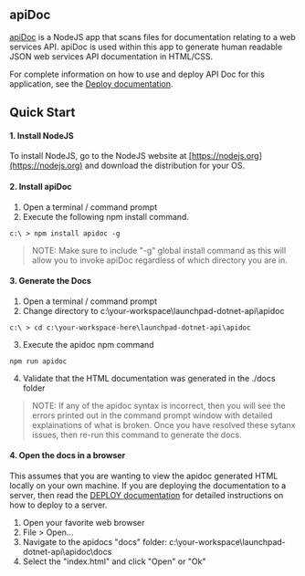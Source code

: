 ## apiDoc
[apiDoc](http://apidocjs.com) is a NodeJS app that scans files for documentation relating to a web services API. apiDoc is used within this app to generate human readable JSON web services API documentation in HTML/CSS. 

For complete information on how to use and deploy API Doc for this application, see the [Deploy documentation](../readme_docs/DEPLOY.md). 

## Quick Start
#### 1. Install NodeJS 
To install NodeJS, go to the NodeJS website at [https://nodejs.org](https://nodejs.org) and download the distribution for your OS. 

#### 2. Install apiDoc
1. Open a terminal / command prompt 
2. Execute the following npm install command. 

```
c:\ > npm install apidoc -g
```

> NOTE: Make sure to include "-g" global install command as this will allow you to invoke apiDoc regardless of which directory you are in. 

#### 3. Generate the Docs
1. Open a terminal / command prompt 
2. Change directory to c:\your-workspace\launchpad-dotnet-api\apidoc
```
c:\ > cd c:\your-workspace-here\launchpad-dotnet-api\apidoc
```
3. Execute the apidoc npm command
```
npm run apidoc
```
4. Validate that the HTML documentation was generated in the ./docs folder

> NOTE: If any of the apidoc syntax is incorrect, then you will see the errors printed out in the command prompt window with detailed explainations of what is broken. Once you have resolved these sytanx issues, then re-run this command to generate the docs. 

#### 4. Open the docs in a browser
This assumes that you are wanting to view the apidoc generated HTML locally on your own machine. If you are deploying the documentation to a server, then read the [DEPLOY documentation](../readme_docs/DEPLOY.md) for detailed instructions on how to deploy to a server. 
1. Open your favorite web browser
2. File > Open...
3. Navigate to the apidocs "docs" folder: c:\your-workspace\launchpad-dotnet-api\apidoc\docs
4. Select the "index.html" and click "Open" or "Ok"
